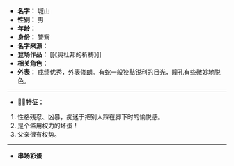 
- **名字：** 城山
- **性别：** 男
- **年龄：** 
- **身份：** 警察
- **名字来源：** 
- **登场作品：** [[《奥杜邦的祈祷》]]
- **相关角色：** 
- **外表：** 成绩优秀，外表俊朗。有蛇一般狡黠锐利的目光，瞳孔有些微妙地脱色。

---

- **👮‍♂️特征：** 

1. 性格残忍、凶暴，痴迷于把别人踩在脚下时的愉悦感。
2. 是个滥用权力的坏蛋！
3. 父亲很有权势。

---

- **串场彩蛋** 